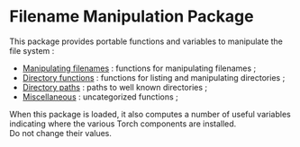 <a name="paths.dok"></a>
# Filename Manipulation Package #

This package provides portable functions and variables to manipulate the file system :
 
  * [Manipulating filenames](paths-filenames.md) : functions for manipulating filenames ;
  * [Directory functions](paths-dirfunctions.md) : functions for listing and manipulating directories ;
  * [Directory paths](paths-dirpaths.md) : paths to well known directories ;
  * [Miscellaneous](paths-misc.md) : uncategorized functions ;

When this package is loaded, it also computes a number of useful 
variables indicating where the various Torch components are installed.  
Do not change their values.

